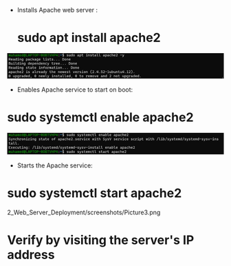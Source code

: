 

- Installs Apache web server :
  # sudo apt install apache2
![screenshot1](screenshots/Picture1.png)
 - Enables Apache service to start on boot: 
# sudo systemctl enable apache2 

![screenshot1](screenshots/Picture2.png)


 - Starts the Apache service: 
 # sudo systemctl start apache2
 2_Web_Server_Deployment/screenshots/Picture3.png
 

 # Verify by visiting the server's IP address

